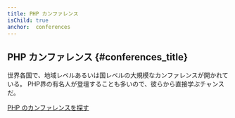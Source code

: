 ```yaml
---
title: PHP カンファレンス
isChild: true
anchor:  conferences
---
```


## PHP カンファレンス {#conferences_title}

世界各国で、地域レベルあるいは国レベルの大規模なカンファレンスが開かれている。
PHP界の有名人が登壇することも多いので、彼らから直接学ぶチャンスだ。

[PHP のカンファレンスを探す][php-conf]


[php-conf]: https://secure.php.net/conferences/index.php
